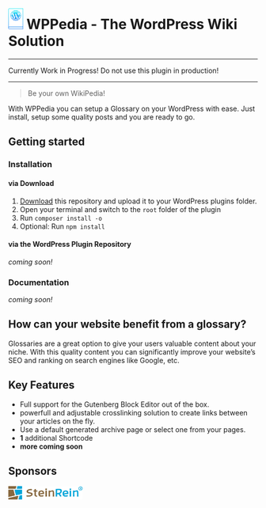 # <img src="https://raw.githubusercontent.com/bfiessinger/wppedia/master/assets/img/WPPedia-logo-vorlaeufig.svg?sanitize=true" alt="SteinRein" width="30"> WPPedia - The WordPress Wiki Solution

***
Currently Work in Progress! Do not use this plugin in production!
***

> Be your own WikiPedia!

With WPPedia you can setup a Glossary on your WordPress with ease. Just install, setup some quality posts and you are ready to go.

## Getting started
### Installation
#### via Download
1. [Download](https://github.com/bfiessinger/wppedia/archive/master.zip) this repository and upload it to your WordPress plugins folder.
2. Open your terminal and switch to the `root` folder of the plugin
3. Run `composer install -o`
4. Optional: Run `npm install`

#### via the WordPress Plugin Repository
*coming soon!*

### Documentation
*coming soon!*

## How can your website benefit from a glossary?
Glossaries are a great option to give your users valuable content about your niche. 
With this quality content you can significantly improve your website’s SEO and ranking on search engines like Google, etc.

## Key Features
* Full support for the Gutenberg Block Editor out of the box.
* powerfull and adjustable crosslinking solution to create links between your articles on the fly.
* Use a default generated archive page or select one from your pages.
* **1** additional Shortcode
* **more coming soon**

## Sponsors
<a href="https://www.steinrein.com/" target="_blank">
	<img src="https://raw.githubusercontent.com/bfiessinger/wppedia/master/assets/img/steinrein-logo.svg?sanitize=true" alt="SteinRein" width="150">
</a>
